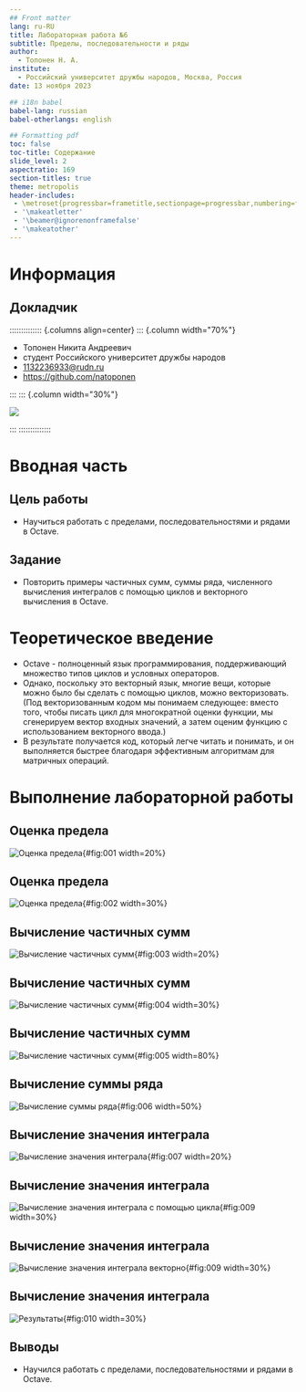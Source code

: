 ```yaml
---
## Front matter
lang: ru-RU
title: Лабораторная работа №6
subtitle: Пределы, последовательности и ряды
author:
  - Топонен Н. А.
institute:
  - Российский университет дружбы народов, Москва, Россия
date: 13 ноября 2023

## i18n babel
babel-lang: russian
babel-otherlangs: english

## Formatting pdf
toc: false
toc-title: Содержание
slide_level: 2
aspectratio: 169
section-titles: true
theme: metropolis
header-includes:
 - \metroset{progressbar=frametitle,sectionpage=progressbar,numbering=fraction}
 - '\makeatletter'
 - '\beamer@ignorenonframefalse'
 - '\makeatother'
---
```


# Информация

## Докладчик

:::::::::::::: {.columns align=center}
::: {.column width="70%"}

  * Топонен Никита Андреевич
  * студент Российского университет дружбы народов
  * [1132236933@rudn.ru](mailto:1132236933@rudn.ru)
  * <https://github.com/natoponen>

:::
::: {.column width="30%"}

![](./image/unknown.jpg)

:::
::::::::::::::

# Вводная часть

## Цель работы

- Научиться работать с пределами, последовательностями и рядами в Octave.

## Задание

- Повторить примеры частичных сумм, суммы ряда, численного вычисления интегралов с помощью циклов и векторного вычисления в Octave.

# Теоретическое введение

- Octave - полноценный язык программирования, поддерживающий множество типов циклов и условных операторов. 
- Однако, поскольку это векторный язык, многие вещи, которые можно было бы сделать с помощью циклов, можно векторизовать. (Под векторизованным кодом мы понимаем следующее: вместо того, чтобы писать цикл для многократной оценки функции, мы сгенерируем вектор входных значений, а затем оценим функцию с использованием векторного ввода.) 
- В результате получается код, который легче читать и понимать, и он выполняется быстрее благодаря эффективным алгоритмам для матричных операций.

# Выполнение лабораторной работы

## Оценка предела

![Оценка предела](image/2.png){#fig:001 width=20%}

## Оценка предела

![Оценка предела](image/3.png){#fig:002 width=30%}

## Вычисление частичных сумм

![Вычисление частичных сумм](image/4.png){#fig:003 width=20%}

## Вычисление частичных сумм

![Вычисление частичных сумм](image/5.png){#fig:004 width=30%}

## Вычисление частичных сумм

![Вычисление частичных сумм](image/1.png){#fig:005 width=80%}

## Вычисление суммы ряда

![Вычисление суммы ряда](image/6.png){#fig:006 width=50%}

## Вычисление значения интеграла

![Вычисление значения интеграла](image/7.png){#fig:007 width=20%}

## Вычисление значения интеграла

![Вычисление значения интеграла с помощью цикла](image/8.png){#fig:009 width=30%}

## Вычисление значения интеграла

![Вычисление значения интеграла векторно](image/9.png){#fig:009 width=30%}

## Вычисление значения интеграла

![Результаты](image/10.png){#fig:010 width=30%}

## Выводы

- Научился работать с пределами, последовательностями и рядами в Octave.